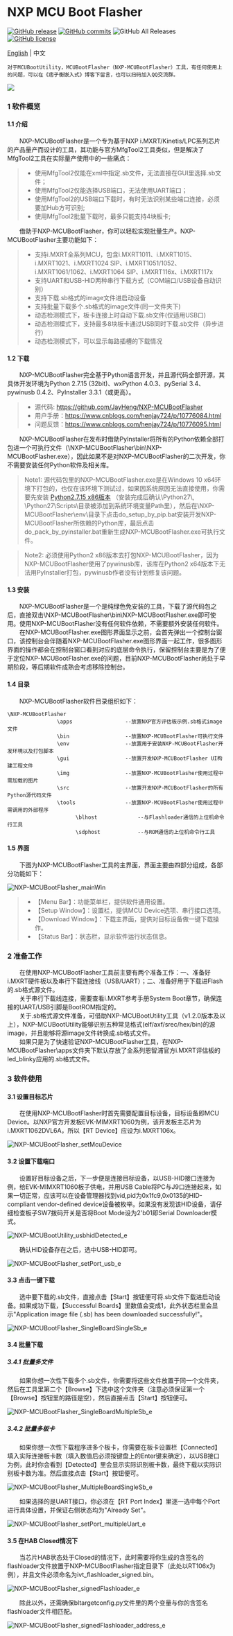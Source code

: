 # NXP MCU Boot Flasher

[![GitHub release](https://img.shields.io/github/release/JayHeng/NXP-MCUBootFlasher.svg)](https://github.com/JayHeng/NXP-MCUBootFlasher/releases/latest) [![GitHub commits](https://img.shields.io/github/commits-since/JayHeng/NXP-MCUBootFlasher/v3.2.0.svg)](https://github.com/JayHeng/NXP-MCUBootFlasher/compare/v3.2.0...master) ![GitHub All Releases](https://img.shields.io/github/downloads/JayHeng/NXP-MCUBootFlasher/total.svg) [![GitHub license](https://img.shields.io/github/license/JayHeng/NXP-MCUBootFlasher.svg)](https://github.com/JayHeng/NXP-MCUBootFlasher/blob/master/LICENSE)

[English](./README.md) | 中文

```text
对于MCUBootUtility，MCUBootFlasher（NXP-MCUBootFlasher）工具，有任何使用上的问题，可以在《痞子衡嵌入式》博客下留言，也可以扫码加入QQ交流群。  
```

![](pic/RT-Flash_v3.2.0.PNG)

### 1 软件概览
#### 1.1 介绍
　　NXP-MCUBootFlasher是一个专为基于NXP i.MXRT/Kinetis/LPC系列芯片的产品量产而设计的工具，其功能与官方MfgTool2工具类似，但是解决了MfgTool2工具在实际量产使用中的一些痛点：  

> * 使用MfgTool2仅能在xml中指定.sb文件，无法直接在GUI里选择.sb文件；  
> * 使用MfgTool2仅能选择USB端口，无法使用UART端口；  
> * 使用MfgTool2的USB端口下载时，有时无法识别某些端口连接，必须要加Hub方可识别;  
> * 使用MfgTool2批量下载时，最多只能支持4块板卡;  

　　借助于NXP-MCUBootFlasher，你可以轻松实现批量生产。NXP-MCUBootFlasher主要功能如下：  

> * 支持i.MXRT全系列MCU，包含i.MXRT1011、i.MXRT1015、i.MXRT1021、i.MXRT1024 SIP、i.MXRT1051/1052、i.MXRT1061/1062、i.MXRT1064 SIP、i.MXRT116x、i.MXRT117x  
> * 支持UART和USB-HID两种串行下载方式（COM端口/USB设备自动识别）  
> * 支持下载.sb格式的image文件进启动设备  
> * 支持批量下载多个.sb格式的image文件(同一文件夹下)  
> * 动态检测模式下，板卡连接上时自动下载.sb文件(仅适用USB口)
> * 动态检测模式下，支持最多8块板卡通过USB同时下载.sb文件（异步进行）
> * 动态检测模式下，可以显示每路插槽的下载情况

#### 1.2 下载
　　NXP-MCUBootFlasher完全基于Python语言开发，并且源代码全部开源，其具体开发环境为Python 2.7.15 (32bit)、wxPython 4.0.3、pySerial 3.4、pywinusb 0.4.2、PyInstaller 3.3.1（或更高）。  

> * 源代码: https://github.com/JayHeng/NXP-MCUBootFlasher  
> * 用户手册：https://www.cnblogs.com/henjay724/p/10776084.html
> * 问题反馈：https://www.cnblogs.com/henjay724/p/10776095.html

　　NXP-MCUBootFlasher在发布时借助PyInstaller将所有的Python依赖全部打包进一个可执行文件（\NXP-MCUBootFlasher\bin\NXP-MCUBootFlasher.exe），因此如果不是对NXP-MCUBootFlasher的二次开发，你不需要安装任何Python软件及相关库。  

> Note1: 源代码包里的NXP-MCUBootFlasher.exe是在Windows 10 x64环境下打包的，也仅在该环境下测试过，如果因系统原因无法直接使用，你需要先安装 [Python2.7.15 x86版本](https://www.python.org/ftp/python/2.7.15/python-2.7.15.msi) （安装完成后确认\Python27\\, \Python27\Scripts\\目录被添加到系统环境变量Path里），然后在\NXP-MCUBootFlasher\env\目录下点击do_setup_by_pip.bat安装开发NXP-MCUBootFlasher所依赖的Python库，最后点击do_pack_by_pyinstaller.bat重新生成NXP-MCUBootFlasher.exe可执行文件。  

> Note2: 必须使用Python2 x86版本去打包NXP-MCUBootFlasher，因为NXP-MCUBootFlasher使用了pywinusb库，该库在Python2 x64版本下无法用PyInstaller打包，pywinusb作者没有计划修复该问题。  

#### 1.3 安装
　　NXP-MCUBootFlasher是一个是纯绿色免安装的工具，下载了源代码包之后，直接双击\NXP-MCUBootFlasher\bin\NXP-MCUBootFlasher.exe即可使用。使用NXP-MCUBootFlasher没有任何软件依赖，不需要额外安装任何软件。  
　　在NXP-MCUBootFlasher.exe图形界面显示之前，会首先弹出一个控制台窗口，该控制台会伴随着NXP-MCUBootFlasher.exe图形界面一起工作，很多图形界面的操作都会在控制台窗口看到对应的底层命令执行，保留控制台主要是为了便于定位NXP-MCUBootFlasher.exe的问题，目前NXP-MCUBootFlasher尚处于早期阶段，等后期软件成熟会考虑移除控制台。  

#### 1.4 目录

　　NXP-MCUBootFlasher软件目录组织如下：  
```text
\NXP-MCUBootFlasher
                \apps                 --放置NXP官方评估板示例.sb格式image文件
                \bin                  --放置NXP-MCUBootFlasher可执行文件
                \env                  --放置用于安装NXP-MCUBootFlasher开发环境以及打包脚本
                \gui                  --放置开发NXP-MCUBootFlasher UI构建工程文件
                \img                  --放置NXP-MCUBootFlasher使用过程中需加载的图片
                \src                  --放置开发NXP-MCUBootFlasher的所有Python源代码文件
                \tools                --放置NXP-MCUBootFlasher使用过程中需调用的外部程序
                      \blhost             --与Flashloader通信的上位机命令行工具
                      \sdphost            --与ROM通信的上位机命令行工具
```

#### 1.5 界面
　　下图为NXP-MCUBootFlasher工具的主界面，界面主要由四部分组成，各部分功能如下：  

![NXP-MCUBootFlasher_mainWin](https://raw.githubusercontent.com/JayHeng/pzhmcu-picture/master/cnblogs/NXP-MCUBootFlasher_v2.0.0.PNG)

> * 【Menu Bar】：功能菜单栏，提供软件通用设置。  
> * 【Setup Window】：设置栏，提供MCU Device选项、串行接口选项。  
> * 【Download Window】：下载主界面，提供对目标设备做一键下载操作。  
> * 【Status Bar】：状态栏，显示软件运行状态信息。  

### 2 准备工作
　　在使用NXP-MCUBootFlasher工具前主要有两个准备工作：一、准备好i.MXRT硬件板以及串行下载连接线（USB/UART）；二、准备好用于下载进Flash的.sb格式源文件。  
　　关于串行下载线连接，需要查看i.MXRT参考手册System Boot章节，确保连接的UART/USB引脚是BootROM指定的。  
　　关于.sb格式源文件准备，可借助NXP-MCUBootUtility工具（v1.2.0版本及以上），NXP-MCUBootUtility能够识别五种常见格式(elf/axf/srec/hex/bin)的源image，并且能够将源image文件转换成.sb格式文件。  
　　如果只是为了快速验证NXP-MCUBootFlasher工具，在NXP-MCUBootFlasher\apps文件夹下默认存放了全系列恩智浦官方i.MXRT评估板的led_blinky应用的.sb格式文件。  

### 3 软件使用
#### 3.1 设置目标芯片
　　在使用NXP-MCUBootFlasher时首先需要配置目标设备，目标设备即MCU Device。以NXP官方开发板EVK-MIMXRT1060为例，该开发板主芯片为i.MXRT1062DVL6A，所以【RT Device】应设为i.MXRT106x。  

![NXP-MCUBootFlasher_setMcuDevice](https://raw.githubusercontent.com/JayHeng/pzhmcu-picture/master/cnblogs/rtFlash_v1_1_0_setMcuDevice_rt1060.PNG)

#### 3.2 设置下载端口
　　设置好目标设备之后，下一步便是连接目标设备，以USB-HID接口连接为例，给EVK-MIMXRT1060板子供电，并用USB Cable将PC与J9口连接起来，如果一切正常，应该可以在设备管理器找到vid,pid为0x1fc9,0x0135的HID-compliant vendor-defined device设备被枚举。如果没有发现该HID设备，请仔细检查板子SW7拨码开关是否将Boot Mode设为2'b01即Serial Downloader模式。  

![NXP-MCUBootUtility_usbhidDetected_e](https://raw.githubusercontent.com/JayHeng/pzhmcu-picture/master/cnblogs/nxpSecBoot_usbhidDetected_e.png)

　　确认HID设备存在之后，选中USB-HID即可。  

![NXP-MCUBootFlasher_setPort_usb_e](https://raw.githubusercontent.com/JayHeng/pzhmcu-picture/master/cnblogs/rtFlash_v1_1_0_setPort_usb_e.png)

#### 3.3 点击一键下载
　　选中要下载的.sb文件，直接点击【Start】按钮便可将.sb文件下载进启动设备。如果成功下载，【Successful Boards】里数值会变成1，此外状态栏里会显示"Application image file (.sb) has been downloaded successfully!"。  

![NXP-MCUBootFlasher_SingleBoardSingleSb_e](https://raw.githubusercontent.com/JayHeng/pzhmcu-picture/master/cnblogs/rtFlash_v1_1_0_SingleBoardSingleSb_downloadSuccess_e.png)

#### 3.4 批量下载
##### 3.4.1 批量多文件
　　如果你想一次性下载多个.sb文件，你需要将这些文件放置于同一个文件夹，然后在工具里第二个【Browse】下选中这个文件夹（注意必须保证第一个【Browse】按钮里的路径是空），然后直接点击【Start】按钮便可。  

![NXP-MCUBootFlasher_SingleBoardMultipleSb_e](https://raw.githubusercontent.com/JayHeng/pzhmcu-picture/master/cnblogs/rtFlash_v1_1_0_SingleBoardMultipleSb_downloadSuccess_e.png)

##### 3.4.2 批量多板卡
　　如果你想一次性下载程序进多个板卡，你需要在板卡设置栏【Connected】填入实际连接板卡数（填入数值后必须按键盘上的Enter键来确定），以USB接口为例，此时你会看到【Detected】里会显示实际识别板卡数，最终下载以实际识别板卡数为准。然后直接点击【Start】按钮便可。  

![NXP-MCUBootFlasher_MultipleBoardSingleSb_e](https://raw.githubusercontent.com/JayHeng/pzhmcu-picture/master/cnblogs/rtFlash_v1_1_0_MultipleBoardMultipleSb_downloadSuccess_e.png)

　　如果选择的是UART接口，你必须在【RT Port Index】里逐一选中每个Port进行具体设置，并保证右侧状态均为"Already Set"。  

![NXP-MCUBootFlasher_setPort_multipleUart_e](https://raw.githubusercontent.com/JayHeng/pzhmcu-picture/master/cnblogs/rtFlash_v1_1_0_setPort_multipleUart_e.png)

#### 3.5 在HAB Closed情况下
　　当芯片HAB状态处于Closed的情况下，此时需要将你生成的含签名的flashloader文件放置于NXP-MCUBootFlasher指定目录下（此处以RT106x为例），并且文件必须命名为ivt_flashloader_signed.bin。  

![NXP-MCUBootFlasher_signedFlashloader_e](https://raw.githubusercontent.com/JayHeng/pzhmcu-picture/master/cnblogs/rtFlash_v1_0_0_signedFlashloader.PNG)

　　除此以外，还需确保bltargetconfig.py文件里的两个变量与你的含签名flashloader文件相匹配。  

![NXP-MCUBootFlasher_signedFlashloader_address_e](https://raw.githubusercontent.com/JayHeng/pzhmcu-picture/master/cnblogs/rtFlash_v1_0_0_signedFlashloader_address_e.png)

